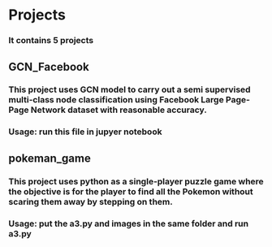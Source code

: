 # Projects
### It contains 5 projects

## GCN_Facebook
### This project uses GCN model to carry out a semi supervised multi-class node classification using Facebook Large Page-Page Network dataset with reasonable accuracy.
### Usage: run this file in jupyer notebook

## pokeman_game
### This project uses python as a single-player puzzle game where the objective is for the player to find all the Pokemon without scaring them away by stepping on them.
### Usage: put the a3.py and images in the same folder and run a3.py

